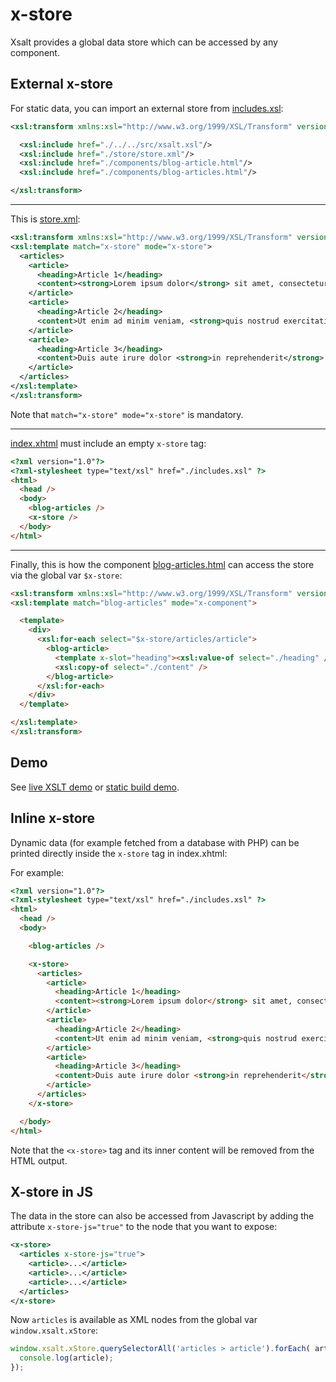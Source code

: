 # x-store

Xsalt provides a global data store which can be accessed by any component.

## External x-store

For static data, you can import an external store from [includes.xsl](./includes.xsl):
```xml
<xsl:transform xmlns:xsl="http://www.w3.org/1999/XSL/Transform" version="1.0">

  <xsl:include href="./../../src/xsalt.xsl"/>
  <xsl:include href="./store/store.xml"/>
  <xsl:include href="./components/blog-article.html"/>
  <xsl:include href="./components/blog-articles.html"/>

</xsl:transform>
```

---

This is [store.xml](./store/store.xml):
```xml
<xsl:transform xmlns:xsl="http://www.w3.org/1999/XSL/Transform" version="1.0">
<xsl:template match="x-store" mode="x-store">
  <articles>
    <article>
      <heading>Article 1</heading>
      <content><strong>Lorem ipsum dolor</strong> sit amet, consectetur adipiscing elit, sed do eiusmod tempor incididunt ut labore et dolore magna aliqua.</content>
    </article>
    <article>
      <heading>Article 2</heading>
      <content>Ut enim ad minim veniam, <strong>quis nostrud exercitation</strong> ullamco laboris nisi ut aliquip ex ea commodo consequat.</content>
    </article>
    <article>
      <heading>Article 3</heading>
      <content>Duis aute irure dolor <strong>in reprehenderit</strong> in voluptate velit esse cillum dolore eu fugiat nulla pariatur.</content>
    </article>
  </articles>
</xsl:template>
</xsl:transform>
```

Note that `match="x-store" mode="x-store"` is mandatory.

---

[index.xhtml](./index.xhtml) must include an empty `x-store` tag:
```html
<?xml version="1.0"?>
<?xml-stylesheet type="text/xsl" href="./includes.xsl" ?>
<html>
  <head />
  <body>
    <blog-articles />
    <x-store />
  </body>
</html>
```

---

Finally, this is how the component [blog-articles.html](./components/blog-articles.html) can access the store via the global var `$x-store`:
```html
<xsl:transform xmlns:xsl="http://www.w3.org/1999/XSL/Transform" version="1.0">
<xsl:template match="blog-articles" mode="x-component">

  <template>
    <div>
      <xsl:for-each select="$x-store/articles/article">
        <blog-article>
          <template x-slot="heading"><xsl:value-of select="./heading" /></template>
          <xsl:copy-of select="./content" />
        </blog-article>
      </xsl:for-each>
    </div>
  </template>

</xsl:template>
</xsl:transform>
```

## Demo

See [live XSLT demo](https://raw.githack.com/francescozaniol/xsalt/master/examples/x-store/index.xhtml) or [static build demo](https://raw.githack.com/francescozaniol/xsalt/master/examples/x-store/build.html).

## Inline x-store

Dynamic data (for example fetched from a database with PHP) can be printed directly inside the `x-store` tag in index.xhtml:

For example:
```html
<?xml version="1.0"?>
<?xml-stylesheet type="text/xsl" href="./includes.xsl" ?>
<html>
  <head />
  <body>

    <blog-articles />

    <x-store>
      <articles>
        <article>
          <heading>Article 1</heading>
          <content><strong>Lorem ipsum dolor</strong> sit amet, consectetur adipiscing elit, sed do eiusmod tempor incididunt ut labore et dolore magna aliqua.</content>
        </article>
        <article>
          <heading>Article 2</heading>
          <content>Ut enim ad minim veniam, <strong>quis nostrud exercitation</strong> ullamco laboris nisi ut aliquip ex ea commodo consequat.</content>
        </article>
        <article>
          <heading>Article 3</heading>
          <content>Duis aute irure dolor <strong>in reprehenderit</strong> in voluptate velit esse cillum dolore eu fugiat nulla pariatur.</content>
        </article>
      </articles>
    </x-store>

  </body>
</html>
```

Note that the `<x-store>` tag and its inner content will be removed from the HTML output.

## X-store in JS

The data in the store can also be accessed from Javascript by adding the attribute `x-store-js="true"` to the node that you want to expose:
```xml
<x-store>
  <articles x-store-js="true">
    <article>...</article>
    <article>...</article>
    <article>...</article>
  </articles>
</x-store>
```

Now `articles` is available as XML nodes from the global var `window.xsalt.xStore`:
```js
window.xsalt.xStore.querySelectorAll('articles > article').forEach( article => {
  console.log(article);
});
```
